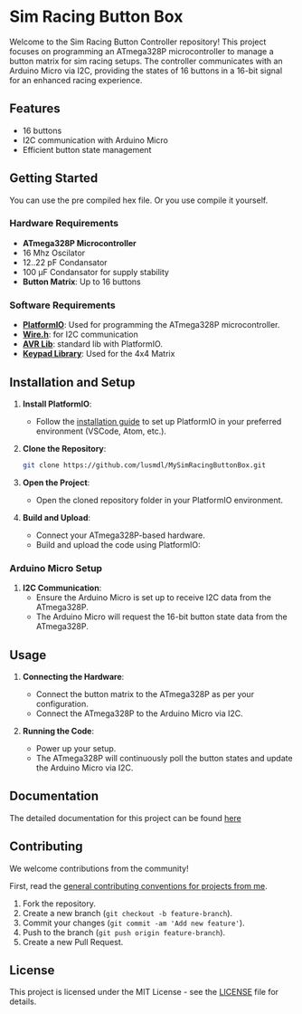 
# Sim Racing Button Box

Welcome to the Sim Racing Button Controller repository! This project focuses on programming an ATmega328P microcontroller to manage a button matrix for sim racing setups. The controller communicates with an Arduino Micro via I2C, providing the states of 16 buttons in a 16-bit signal for an enhanced racing experience.

## Features

- 16 buttons
- I2C communication with Arduino Micro
- Efficient button state management

## Getting Started

You can use the pre compiled hex file. Or you use compile it yourself.

### Hardware Requirements

- **ATmega328P Microcontroller**
- 16 Mhz Oscilator
- 12..22 pF Condansator
- 100 µF Condansator for supply stability
- **Button Matrix**: Up to 16 buttons

### Software Requirements

- [**PlatformIO**](https://platformio.org/install/ide?install=vscode): Used for programming the ATmega328P microcontroller.
- [**Wire.h**](https://www.arduino.cc/en/Reference/Wire): for I2C communication
- [**AVR Lib**](https://github.com/avrdudes/avr-libc.git): standard lib with PlatformIO.
- [**Keypad Library**](https://github.com/Chris--A/Keypad.git): Used for the 4x4 Matrix

## Installation and Setup

1. **Install PlatformIO**:
   - Follow the [installation guide](https://platformio.org/install) to set up PlatformIO in your preferred environment (VSCode, Atom, etc.).

2. **Clone the Repository**:

   ```sh
   git clone https://github.com/lusmdl/MySimRacingButtonBox.git
   ```

3. **Open the Project**:
   - Open the cloned repository folder in your PlatformIO environment.

4. **Build and Upload**:
   - Connect your ATmega328P-based hardware.
   - Build and upload the code using PlatformIO:

### Arduino Micro Setup

1. **I2C Communication**:
   - Ensure the Arduino Micro is set up to receive I2C data from the ATmega328P.
   - The Arduino Micro will request the 16-bit button state data from the ATmega328P.

## Usage

1. **Connecting the Hardware**:
   - Connect the button matrix to the ATmega328P as per your configuration.
   - Connect the ATmega328P to the Arduino Micro via I2C.

2. **Running the Code**:
   - Power up your setup.
   - The ATmega328P will continuously poll the button states and update the Arduino Micro via I2C.

## Documentation
The detailed documentation for this project can be found [here](\doc\software\html\index.html)

## Contributing

We welcome contributions from the community!

First, read the [general contributing conventions for projects from me](CONTRIBUTING.md).

1. Fork the repository.
2. Create a new branch (`git checkout -b feature-branch`).
3. Commit your changes (`git commit -am 'Add new feature'`).
4. Push to the branch (`git push origin feature-branch`).
5. Create a new Pull Request.

## License

This project is licensed under the MIT License - see the [LICENSE](LICENSE) file for details.
